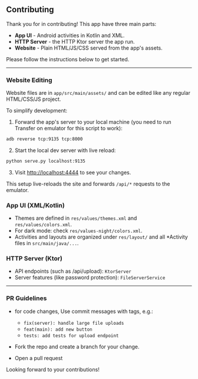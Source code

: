 ## Contributing

Thank you for in contributing! This app have three main parts:

- **App UI** - Android activities in Kotlin and XML.
- **HTTP Server** - the HTTP Ktor server the app run.
- **Website** - Plain HTML/JS/CSS served from the app's assets.

Please follow the instructions below to get started.

---

### Website Editing

Website files are in `app/src/main/assets/` and can be edited like any regular HTML/CSS/JS project.

To simplify development:

1. Forward the app's server to your local machine (you need to run Transfer on emulator for this script to work):

```bash
adb reverse tcp:9135 tcp:8000
```

2. Start the local dev server with live reload:

```bash
python serve.py localhost:9135
```

3. Visit [http://localhost:4444](http://localhost:4444) to see your changes.

This setup live-reloads the site and forwards `/api/*` requests to the emulator.

### App UI (XML/Kotlin)

- Themes are defined in `res/values/themes.xml` and `res/values/colors.xml`.
- For dark mode: check `res/values-night/colors.xml`.
- Activities and layouts are organized under `res/layout/` and all \*Activity files in `src/main/java/...`.

### HTTP Server (Ktor)

- API endpoints (such as /api/upload): `KtorServer`
- Server features (like password protection): `FileServerService`

---

### PR Guidelines

- for code changes, Use commit messages with tags, e.g.:

  - `fix(server): handle large file uploads`
  - `feat(main): add new button`
  - `tests: add tests for upload endpoint`

- Fork the repo and create a branch for your change.
- Open a pull request

Looking forward to your contributions!
